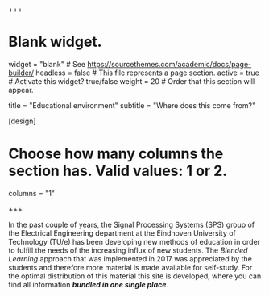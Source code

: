 +++
# Blank widget.
widget = "blank"  # See https://sourcethemes.com/academic/docs/page-builder/
headless = false  # This file represents a page section.
active = true  # Activate this widget? true/false
weight = 20  # Order that this section will appear.

title = "Educational environment"
subtitle = "Where does this come from?"

[design]
  # Choose how many columns the section has. Valid values: 1 or 2.
  columns = "1"

+++

In the past couple of years, the Signal Processing Systems (SPS) group of the Electrical Engineering department at the Eindhoven University of Technology (TU/e) has been developing new methods of education in order to fulfill the needs of the increasing influx of new students.
The *Blended Learning* approach that was implemented in 2017 was appreciated by the students and therefore more material is made available for self-study.
For the optimal distribution of this material this site is developed, where you can find all information ***bundled in one single place***.
